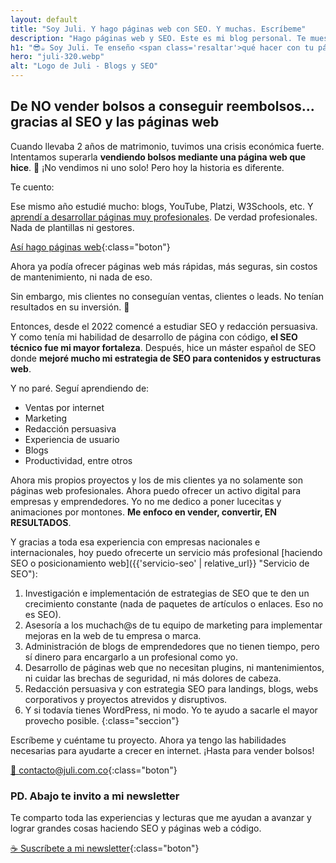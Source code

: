 ```yaml
---
layout: default
title: "Soy Juli. Y hago páginas web con SEO. Y muchas. Escríbeme"
description: "Hago páginas web y SEO. Este es mi blog personal. Te muestro cómo me gusta trabajar y la manera de aplicar estrategias con mis clientes. ¿Trabajamos?"
h1: "😎☕ Soy Juli. Te enseño <span class='resaltar'>qué hacer con tu página web</span> para vender más"
hero: "juli-320.webp"
alt: "Logo de Juli - Blogs y SEO"
---
```


## De NO vender bolsos a conseguir reembolsos... gracias al SEO y las páginas web

Cuando llevaba 2 años de matrimonio, tuvimos una crisis económica fuerte. Intentamos superarla **vendiendo bolsos mediante una página web que hice**. 🤣 ¡No vendimos ni uno solo! Pero hoy la historia es diferente.

Te cuento:

Ese mismo año estudié mucho: blogs, YouTube, Platzi, W3Schools, etc. Y [aprendí a desarrollar páginas muy profesionales]({{'desarrollo-paginas-web'|relative_url}} "Páginas web"). De verdad profesionales. Nada de plantillas ni gestores.

[Así hago páginas web]({{'desarrollo-paginas-web'|relative_url}} "Páginas web"){:class="boton"}

Ahora ya podía ofrecer páginas web más rápidas, más seguras, sin costos de mantenimiento, ni nada de eso.

Sin embargo, mis clientes no conseguían ventas, clientes o leads. No tenían resultados en su inversión. 🤔

Entonces, desde el 2022 comencé a estudiar SEO y redacción persuasiva. Y como tenía mi habilidad de desarrollo de página con código, **el SEO técnico fue mi mayor fortaleza**. Después, hice un máster español de SEO donde **mejoré mucho mi estrategia de SEO para contenidos y estructuras web**.

Y no paré. Seguí aprendiendo de:

- Ventas por internet
- Marketing
- Redacción persuasiva
- Experiencia de usuario
- Blogs
- Productividad, entre otros

Ahora mis propios proyectos y los de mis clientes ya no solamente son páginas web profesionales. Ahora puedo ofrecer un activo digital para empresas y emprendedores. Yo no me dedico a poner lucecitas y animaciones por montones. **Me enfoco en vender, convertir, EN RESULTADOS**.

Y gracias a toda esa experiencia con empresas nacionales e internacionales, hoy puedo ofrecerte un servicio más profesional [haciendo SEO o posicionamiento web]({{'servicio-seo' | relative_url}} "Servicio de SEO"):

1. Investigación e implementación de estrategias de SEO que te den un crecimiento constante (nada de paquetes de artículos o enlaces. Eso no es SEO).
2. Asesoría a los muchach@s de tu equipo de marketing para implementar mejoras en la web de tu empresa o marca.
3. Administración de blogs de emprendedores que no tienen tiempo, pero sí dinero para encargarlo a un profesional como yo.
4. Desarrollo de páginas web que no necesitan plugins, ni mantenimientos, ni cuidar las brechas de seguridad, ni más dolores de cabeza.
5. Redacción persuasiva y con estrategia SEO para landings, blogs, webs corporativos y proyectos atrevidos y disruptivos.
6. Y si todavía tienes WordPress, ni modo. Yo te ayudo a sacarle el mayor provecho posible.
{:class="seccion"}

Escríbeme y cuéntame tu proyecto. Ahora ya tengo las habilidades necesarias para ayudarte a crecer en internet. ¡Hasta para vender bolsos!

[📧 contacto@juli.com.co]({{site.email}} "Escribe por email"){:class="boton"}

### PD. Abajo te invito a mi newsletter

Te comparto toda las experiencias y lecturas que me ayudan a avanzar y lograr grandes cosas haciendo SEO y páginas web a código.

[☕ Suscríbete a mi newsletter](#cta){:class="boton"}
